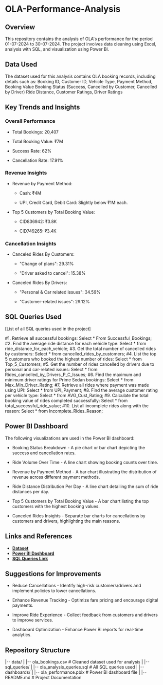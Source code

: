 # OLA-Performance-Analysis

## Overview

This repository contains the analysis of OLA's performance for the period 01-07-2024 to 30-07-2024. The project involves data cleaning using Excel, analysis with SQL, and visualization using Power BI.

## Data Used

The dataset used for this analysis contains OLA booking records, including details such as:
Booking ID, Customer ID, Vehicle Type, Payment Method, Booking Value
Booking Status (Success, Cancelled by Customer, Cancelled by Driver)
Ride Distance, Customer Ratings, Driver Ratings

## Key Trends and Insights

### Overall Performance

- Total Bookings: 20,407

- Total Booking Value: ₹7M

- Success Rate: 62%

- Cancellation Rate: 17.91%

### Revenue Insights

- Revenue by Payment Method:

  - Cash: ₹4M

  - UPI, Credit Card, Debit Card: Slightly below ₹1M each.

- Top 5 Customers by Total Booking Value:

  - CID836942: ₹3.8K

  - CID749265: ₹3.4K

### Cancellation Insights

- Canceled Rides By Customers:

  - "Change of plans": 29.31%

  - "Driver asked to cancel": 15.38%

- Canceled Rides By Drivers:

  - "Personal & Car related issues": 34.56%

  - "Customer-related issues": 29.12%

## SQL Queries Used

[List of all SQL queries used in the project]

 #1. Retrieve all successful bookings:
 Select * From Successful_Bookings;
 #2. Find the average ride distance for each vehicle type:
 Select * from ride_distance_for_each_vehicle;
 #3. Get the total number of cancelled rides by customers:
 Select * from cancelled_rides_by_customers;
 #4. List the top 5 customers who booked the highest number of rides:
 Select * from Top_5_Customers;
 #5. Get the number of rides cancelled by drivers due to personal and car-related issues:
 Select * from Rides_cancelled_by_Drivers_P_C_Issues;
 #6. Find the maximum and minimum driver ratings for Prime Sedan bookings:
 Select * from Max_Min_Driver_Rating;
 #7. Retrieve all rides where payment was made using UPI:
 Select * from UPI_Payment;
 #8. Find the average customer rating per vehicle type:
 Select * from AVG_Cust_Rating;
 #9. Calculate the total booking value of rides completed successfully:
 Select * from total_successful_ride_value;
 #10. List all incomplete rides along with the reason:
 Select * from Incomplete_Rides_Reason;

## Power BI Dashboard 

The following visualizations are used in the Power BI dashboard:

- Booking Status Breakdown - A pie chart or bar chart depicting the success and cancellation rates.

- Ride Volume Over Time - A line chart showing booking counts over time.

- Revenue by Payment Method - A bar chart illustrating the distribution of revenue across different payment methods.

- Ride Distance Distribution Per Day - A line chart detailing the sum of ride distances per day.

- Top 5 Customers by Total Booking Value - A bar chart listing the top customers with the highest booking values.

- Canceled Rides Insights - Separate bar charts for cancellations by customers and drivers, highlighting the main reasons.

## Links and References
- **[Dataset]([https://your-dataset-link.com](https://github.com/Nithindomala/OLA-Performance-Analysis/blob/main/Ola_Bookings.csv))**
- **[Power BI Dashboard]([https://your-dashboard-link.com](https://github.com/Nithindomala/OLA-Performance-Analysis/blob/main/ola%20bookings%20project.pbix))**
- **[SQL Queries Link]("C:\Users\nithi\Dropbox\sql,queries.sql")**


## Suggestions for Improvements

- Reduce Cancellations - Identify high-risk customers/drivers and implement policies to lower cancellations.

- Enhance Revenue Tracking - Optimize fare pricing and encourage digital payments.

- Improve Ride Experience - Collect feedback from customers and drivers to improve services.

- Dashboard Optimization - Enhance Power BI reports for real-time analytics.

## Repository Structure

|-- data/
|   |-- ola_bookings.csv  # Cleaned dataset used for analysis
|
|-- sql_queries/
|   |-- ola_analysis_queries.sql  # All SQL queries used
|
|-- dashboards/
|   |-- ola_performance.pbix  # Power BI dashboard file
|
|-- README.md  # Project Documentation

